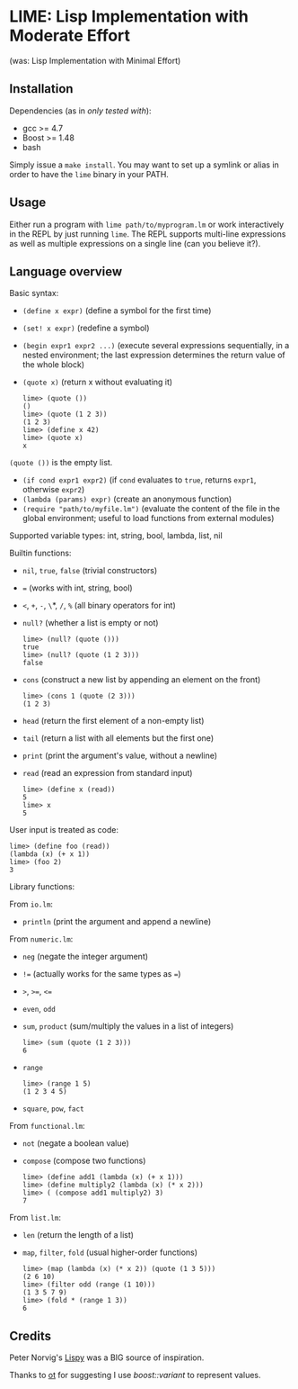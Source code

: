 LIME: Lisp Implementation with Moderate Effort
==============================================
(was: Lisp Implementation with Minimal Effort)

Installation
------------

Dependencies (as in *only tested with*):

- gcc >= 4.7
- Boost >= 1.48
- bash 

Simply issue a `make install`. You may want to set up a symlink or alias in order to have the `lime` binary in your PATH.

Usage
-----

Either run a program with `lime path/to/myprogram.lm` or work interactively in the REPL by just running `lime`.
The REPL supports multi-line expressions as well as multiple expressions on a single line (can you believe it?).

Language overview
-----------------

Basic syntax:

- `(define x expr)` (define a symbol for the first time)
- `(set! x expr)` (redefine a symbol)
- `(begin expr1 expr2 ...)` (execute several expressions sequentially, in a nested environment; the last expression determines the return value of the whole block)
- `(quote x)` (return x without evaluating it)

    ```
    lime> (quote ())
    ()
    lime> (quote (1 2 3))
    (1 2 3)
    lime> (define x 42)
    lime> (quote x)
    x
    ```

`(quote ())` is the empty list.

- `(if cond expr1 expr2)` (if `cond` evaluates to `true`, returns `expr1`, otherwise `expr2`)
- `(lambda (params) expr)` (create an anonymous function)
- `(require "path/to/myfile.lm")` (evaluate the content of the file in the global environment; useful to load functions from external modules)

Supported variable types: int, string, bool, lambda, list, nil

Builtin functions:

- `nil`, `true`, `false` (trivial constructors)
- `=` (works with int, string, bool)
- `<`, `+`, `-`, `\`*, `/`, `%` (all binary operators for int)
- `null?` (whether a list is empty or not)

    ```
    lime> (null? (quote ()))
    true
    lime> (null? (quote (1 2 3)))
    false
    ```
  
- `cons` (construct a new list by appending an element on the front)

    ```
    lime> (cons 1 (quote (2 3)))
    (1 2 3)
    ```

- `head` (return the first element of a non-empty list)
- `tail` (return a list with all elements but the first one)
- `print` (print the argument's value, without a newline)
- `read` (read an expression from standard input)

    ```
    lime> (define x (read))
    5
    lime> x
    5
    ```

User input is treated as code:

    lime> (define foo (read))
    (lambda (x) (+ x 1))
    lime> (foo 2)
    3

Library functions:

From `io.lm`:

- `println` (print the argument and append a newline)

From `numeric.lm`:

- `neg` (negate the integer argument)
- `!=` (actually works for the same types as `=`)
- `>`, `>=`, `<=`
- `even`, `odd`
- `sum`, `product` (sum/multiply the values in a list of integers)

    ```
    lime> (sum (quote (1 2 3)))
    6
    ```

- `range`

    ```
    lime> (range 1 5)
    (1 2 3 4 5)
    ```

- `square`, `pow`, `fact`

From `functional.lm`:

- `not` (negate a boolean value)
- `compose` (compose two functions)

    ```
    lime> (define add1 (lambda (x) (+ x 1)))
    lime> (define multiply2 (lambda (x) (* x 2)))
    lime> ( (compose add1 multiply2) 3)
    7
    ```

From `list.lm`:

- `len` (return the length of a list)
- `map`, `filter`, `fold` (usual higher-order functions)

    ```
    lime> (map (lambda (x) (* x 2)) (quote (1 3 5)))
    (2 6 10)
    lime> (filter odd (range (1 10)))
    (1 3 5 7 9)
    lime> (fold * (range 1 3))
    6
    ```

Credits
-------

Peter Norvig's [Lispy](http://norvig.com/lispy.html) was a BIG source of inspiration.

Thanks to [ot](https://github.com/ot) for suggesting I use *boost::variant* to represent values.
